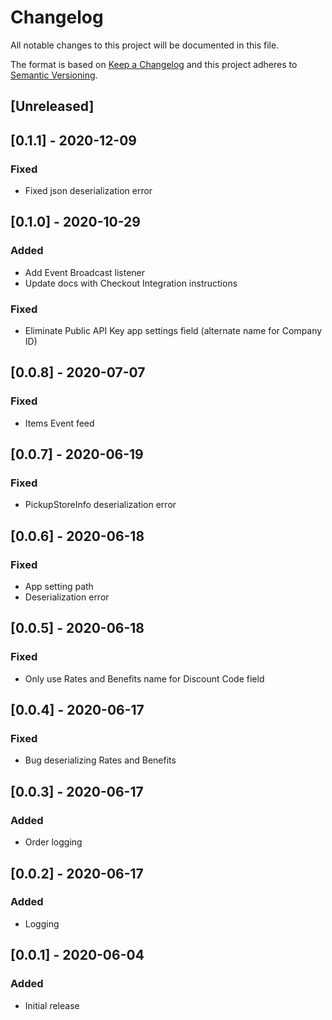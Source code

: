 # Changelog

All notable changes to this project will be documented in this file.

The format is based on [Keep a Changelog](http://keepachangelog.com/en/1.0.0/)
and this project adheres to [Semantic Versioning](http://semver.org/spec/v2.0.0.html).

## [Unreleased]

## [0.1.1] - 2020-12-09

### Fixed

- Fixed json deserialization error

## [0.1.0] - 2020-10-29

### Added

- Add Event Broadcast listener
- Update docs with Checkout Integration instructions

### Fixed

- Eliminate Public API Key app settings field (alternate name for Company ID)

## [0.0.8] - 2020-07-07

### Fixed

- Items Event feed

## [0.0.7] - 2020-06-19

### Fixed

- PickupStoreInfo deserialization error

## [0.0.6] - 2020-06-18

### Fixed

- App setting path
- Deserialization error

## [0.0.5] - 2020-06-18

### Fixed

- Only use Rates and Benefits name for Discount Code field

## [0.0.4] - 2020-06-17

### Fixed

- Bug deserializing Rates and Benefits

## [0.0.3] - 2020-06-17

### Added

- Order logging

## [0.0.2] - 2020-06-17

### Added

- Logging

## [0.0.1] - 2020-06-04

### Added

- Initial release
